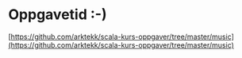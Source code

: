 # Oppgavetid :-) #

[https://github.com/arktekk/scala-kurs-oppgaver/tree/master/music](https://github.com/arktekk/scala-kurs-oppgaver/tree/master/music)